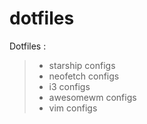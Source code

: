 # dotfiles

Dotfiles :
> - starship configs
> - neofetch configs
> - i3 configs
> - awesomewm configs
> - vim configs

